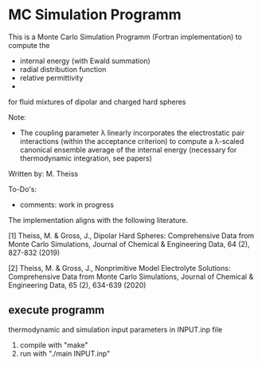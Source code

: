 # MC Simulation Programm   

This is a Monte Carlo Simulation Programm (Fortran implementation) to compute the 
  - internal energy (with Ewald summation) 
  - radial distribution function 
  - relative permittivity 
  - 
for fluid mixtures of dipolar and charged hard spheres 

Note: 
  - The coupling parameter λ linearly incorporates the electrostatic pair interactions (within the acceptance criterion) to compute a λ-scaled canonical ensemble average of the internal energy (necessary for thermodynamic integration, see papers) 

Written by: M. Theiss 

To-Do's:
  - comments: work in progress

The implementation aligns with the following literature. 

[1] Theiss, M. & Gross, J., Dipolar Hard Spheres: Comprehensive Data from Monte Carlo Simulations, Journal of Chemical & Engineering Data, 64 (2),
827-832 (2019)

[2] Theiss, M. & Gross, J., Nonprimitive Model Electrolyte Solutions: Comprehensive Data from Monte Carlo Simulations, Journal of Chemical &
Engineering Data, 65 (2), 634-639 (2020)

## execute programm

thermodynamic and simulation input parameters in INPUT.inp file

1. compile with "make"
2. run with "./main INPUT.inp"

